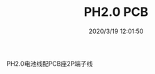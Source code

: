﻿---
layout: post 
title: PH2.0 PCB
tags: 
categories: wire-harness
overview: 
series: 
part_number: 
thumb_img: static/202003/257-thumb-20200319200225.jpg
small_img: static/202003/257-20200319200225.jpg
date: 2020/3/19 12:01:50
---


PH2.0电池线配PCB座2P端子线
